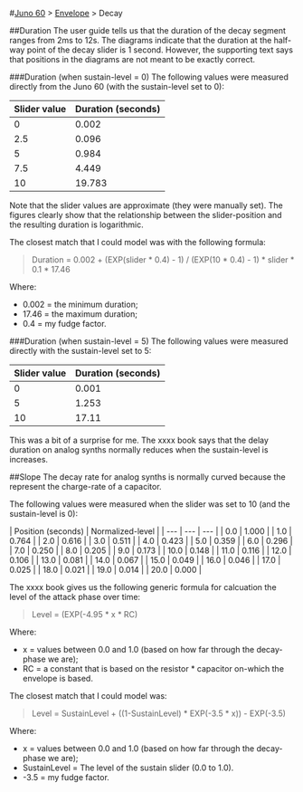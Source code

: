 #[Juno 60](../../) > [Envelope](../) > Decay

##Duration
The user guide tells us that the duration of the decay segment ranges from 2ms to 12s. The diagrams indicate that the duration at the half-way point of the decay slider is 1 second. However, the supporting text says that positions in the diagrams are not meant to be exactly correct.

###Duration (when sustain-level = 0)
The following values were measured directly from the Juno 60 (with the sustain-level set to 0):

| Slider value | Duration (seconds) |
| --- | --- |
| 0 | 0.002 |
| 2.5 | 0.096 |
| 5 | 0.984 |
| 7.5 | 4.449 |
| 10 | 19.783 |

Note that the slider values are approximate (they were manually set).
The figures clearly show that the relationship between the slider-position and the resulting duration is logarithmic.

The closest match that I could model was with the following formula:
> Duration = 0.002 + (EXP(slider \* 0.4) - 1) / (EXP(10 \* 0.4) - 1) \* slider \* 0.1 \* 17.46

Where:
* 0.002 = the minimum duration;
* 17.46 = the maximum duration;
* 0.4 = my fudge factor.

###Duration (when sustain-level = 5)
The following values were measured directly with the sustain-level set to 5:

| Slider value | Duration (seconds) |
| --- | --- |
| 0 | 0.001 |
| 5 | 1.253 |
| 10 | 17.11 |

This was a bit of a surprise for me. The xxxx book says that the delay duration on analog synths normally reduces when the sustain-level is increases.

##Slope
The decay rate for analog synths is normally curved because the represent the charge-rate of a capacitor.

The following values were measured when the slider was set to 10 (and the sustain-level is 0):

| Position (seconds) | Normalized-level |
| --- | --- | --- |
| 0.0 | 1.000 |
| 1.0 | 0.764 |
| 2.0 | 0.616 |
| 3.0 | 0.511 |
| 4.0 | 0.423 |
| 5.0 | 0.359 |
| 6.0 | 0.296 |
| 7.0 | 0.250 |
| 8.0 | 0.205 |
| 9.0 | 0.173 |
| 10.0 | 0.148 |
| 11.0 | 0.116 |
| 12.0 | 0.106 |
| 13.0 | 0.081 |
| 14.0 | 0.067 |
| 15.0 | 0.049 |
| 16.0 | 0.046 |
| 17.0 | 0.025 |
| 18.0 | 0.021 |
| 19.0 | 0.014 |
| 20.0 | 0.000 |

The xxxx book gives us the following generic formula for calcuation the level of the attack phase over time:
> Level = (EXP(-4.95 \* x \* RC)

Where:
* x = values between 0.0 and 1.0 (based on how far through the decay-phase we are);
* RC = a constant that is based on the resistor \* capacitor on-which the envelope is based.

The closest match that I could model was:
> Level = SustainLevel + ((1-SustainLevel) \* EXP(-3.5 \* x)) - EXP(-3.5)

Where:
* x = values between 0.0 and 1.0 (based on how far through the decay-phase we are);
* SustainLevel = The level of the sustain slider (0.0 to 1.0).
* -3.5 = my fudge factor.
